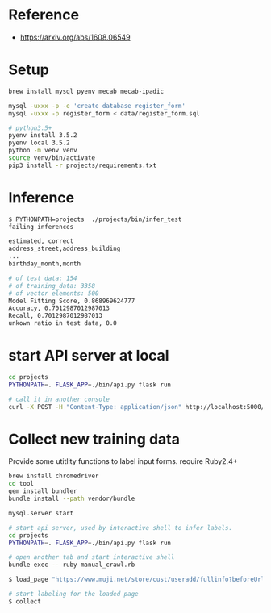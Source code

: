 # Reference

- https://arxiv.org/abs/1608.06549

# Setup

```bash
brew install mysql pyenv mecab mecab-ipadic

mysql -uxxx -p -e 'create database register_form'
mysql -uxxx -p register_form < data/register_form.sql

# python3.5+
pyenv install 3.5.2
pyenv local 3.5.2
python -m venv venv
source venv/bin/activate
pip3 install -r projects/requirements.txt

```

# Inference

```bash
$ PYTHONPATH=projects  ./projects/bin/infer_test
failing inferences

estimated, correct
address_street,address_building
...
birthday_month,month

# of test data: 154
# of training_data: 3358
# of vector elements: 500
Model Fitting Score, 0.868969624777
Accuracy, 0.7012987012987013
Recall, 0.7012987012987013
unkown ratio in test data, 0.0
```

# start API server at local

```bash
cd projects
PYTHONPATH=. FLASK_APP=./bin/api.py flask run

# call it in another console
curl -X POST -H "Content-Type: application/json" http://localhost:5000/api/inference -d '{ "html" : "<input type='text' name='mail_addr' placeholder='メールアドレス'>"}'
```

# Collect new training data

Provide some utitlity functions to label input forms.
require Ruby2.4+

```bash
brew install chromedriver
cd tool
gem install bundler
bundle install --path vendor/bundle

mysql.server start

# start api server, used by interactive shell to infer labels.
cd projects
PYTHONPATH=. FLASK_APP=./bin/api.py flask run

# open another tab and start interactive shell
bundle exec -- ruby manual_crawl.rb

$ load_page "https://www.muji.net/store/cust/useradd/fullinfo?beforeUrl=terms"

# start labeling for the loaded page
$ collect
```


